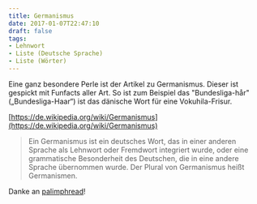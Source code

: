 ```yaml
---
title: Germanismus
date: 2017-01-07T22:47:10
draft: false
tags:
- Lehnwort
- Liste (Deutsche Sprache)
- Liste (Wörter)
---
```


Eine ganz besondere Perle ist der Artikel zu Germanismus. Dieser ist
gespickt mit Funfacts aller Art. So ist zum Beispiel das "Bundesliga-hår"
(„Bundesliga-Haar“) ist das dänische Wort für eine Vokuhila-Frisur.

[https://de.wikipedia.org/wiki/Germanismus](https://de.wikipedia.org/wiki/Germanismus)

> Ein Germanismus ist ein deutsches Wort, das in einer anderen Sprache als
> Lehnwort oder Fremdwort integriert wurde, oder eine grammatische
> Besonderheit des Deutschen, die in eine andere Sprache übernommen wurde.
> Der Plural von Germanismus heißt Germanismen.

Danke an [palimphread](https://twitter.com/palimphread)!
